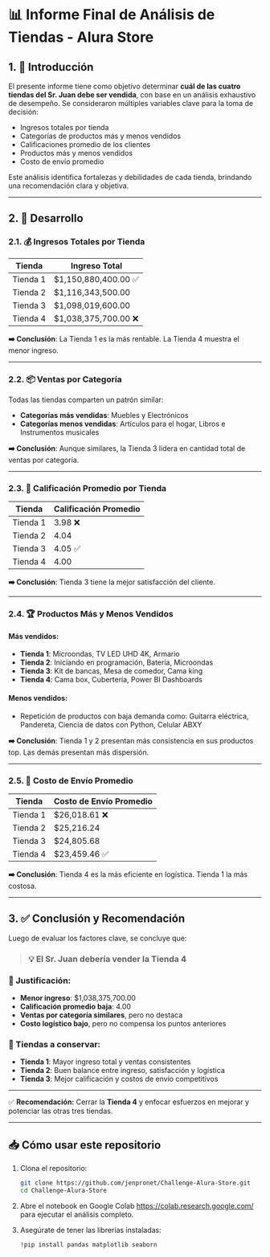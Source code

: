 # 📊 Informe Final de Análisis de Tiendas - Alura Store

## 1. 🧭 Introducción

El presente informe tiene como objetivo determinar **cuál de las cuatro tiendas del Sr. Juan debe ser vendida**, con base en un análisis exhaustivo de desempeño. Se consideraron múltiples variables clave para la toma de decisión:

- Ingresos totales por tienda  
- Categorías de productos más y menos vendidos  
- Calificaciones promedio de los clientes  
- Productos más y menos vendidos  
- Costo de envío promedio

Este análisis identifica fortalezas y debilidades de cada tienda, brindando una recomendación clara y objetiva.

---

## 2. 📌 Desarrollo

### 2.1. 💰 Ingresos Totales por Tienda

| Tienda  | Ingreso Total          |
|---------|------------------------|
| Tienda 1 | $1,150,880,400.00 ✅ |
| Tienda 2 | $1,116,343,500.00     |
| Tienda 3 | $1,098,019,600.00     |
| Tienda 4 | $1,038,375,700.00 ❌ |

**➡️ Conclusión**: La Tienda 1 es la más rentable. La Tienda 4 muestra el menor ingreso.

---

### 2.2. 📦 Ventas por Categoría

Todas las tiendas comparten un patrón similar:

- **Categorías más vendidas**: Muebles y Electrónicos
- **Categorías menos vendidas**: Artículos para el hogar, Libros e Instrumentos musicales

**➡️ Conclusión**: Aunque similares, la Tienda 3 lidera en cantidad total de ventas por categoría.

---

### 2.3. 🌟 Calificación Promedio por Tienda

| Tienda  | Calificación Promedio |
|---------|------------------------|
| Tienda 1 | 3.98 ❌              |
| Tienda 2 | 4.04                 |
| Tienda 3 | 4.05 ✅              |
| Tienda 4 | 4.00                 |

**➡️ Conclusión**: Tienda 3 tiene la mejor satisfacción del cliente.

---

### 2.4. 🏆 Productos Más y Menos Vendidos

#### Más vendidos:
- **Tienda 1**: Microondas, TV LED UHD 4K, Armario
- **Tienda 2**: Iniciando en programación, Batería, Microondas
- **Tienda 3**: Kit de bancas, Mesa de comedor, Cama king
- **Tienda 4**: Cama box, Cubertería, Power BI Dashboards

#### Menos vendidos:
- Repetición de productos con baja demanda como: Guitarra eléctrica, Pandereta, Ciencia de datos con Python, Celular ABXY

**➡️ Conclusión**: Tienda 1 y 2 presentan más consistencia en sus productos top. Las demás presentan más dispersión.

---

### 2.5. 🚚 Costo de Envío Promedio

| Tienda  | Costo de Envío Promedio |
|---------|-------------------------|
| Tienda 1 | $26,018.61 ❌          |
| Tienda 2 | $25,216.24             |
| Tienda 3 | $24,805.68             |
| Tienda 4 | $23,459.46 ✅          |

**➡️ Conclusión**: Tienda 4 es la más eficiente en logística. Tienda 1 la más costosa.

---

## 3. ✅ Conclusión y Recomendación

Luego de evaluar los factores clave, se concluye que:

> ### 💡 **El Sr. Juan debería vender la Tienda 4**

### 🎯 Justificación:
- **Menor ingreso**: $1,038,375,700.00
- **Calificación promedio baja**: 4.00
- **Ventas por categoría similares**, pero no destaca
- **Costo logístico bajo**, pero no compensa los puntos anteriores

### 🏪 Tiendas a conservar:
- **Tienda 1**: Mayor ingreso total y ventas consistentes
- **Tienda 2**: Buen balance entre ingreso, satisfacción y logística
- **Tienda 3**: Mejor calificación y costos de envío competitivos

---


✅ **Recomendación:** Cerrar la **Tienda 4** y enfocar esfuerzos en mejorar y potenciar las otras tres tiendas.

---

## 📥 Cómo usar este repositorio

1. Clona el repositorio:
   ```bash
   git clone https://github.com/jenpronet/Challenge-Alura-Store.git
   cd Challenge-Alura-Store

2. Abre el notebook en Google Colab https://colab.research.google.com/ para ejecutar el análisis completo.

3. Asegúrate de tener las librerías instaladas:
   ```bash
   !pip install pandas matplotlib seaborn

